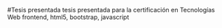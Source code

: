 #Tesis presentada
tesis presentada para la certificación en Tecnologías Web frontend, html5, bootstrap, javascript
